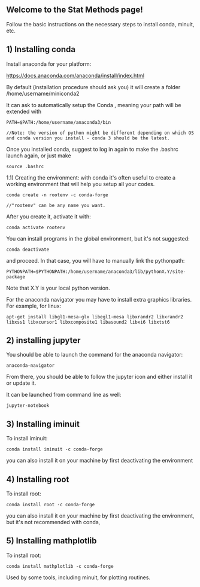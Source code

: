 ## Welcome to the Stat Methods page!

Follow the basic instructions on the necessary steps to install conda, minuit, etc. 

## 1) Installing conda

Install anaconda for your platform:

https://docs.anaconda.com/anaconda/install/index.html


By default (installation procedure should ask you) it will create a folder /home/username/miniconda2

It can ask to automatically setup the Conda , meaning your path will be extended with

    PATH=$PATH:/home/username/anaconda3/bin

    //Note: the version of python might be different depending on which OS and conda version you install - conda 3 should be the latest.

Once you installed conda, suggest to log in again to make the .bashrc launch again, or just make 

    source .bashrc

1.1) Creating the environment: with conda it's often useful to create a working environment that will help you setup all your codes. 

    conda create -n rootenv -c conda-forge

    //"rootenv" can be any name you want.

After you create it, activate it with:

    conda activate rootenv

You can install programs in the global environment, but it's not suggested:

    conda deactivate

and proceed. In that case, you will have to manually link the pythonpath:

    PYTHONPATH=$PYTHONPATH:/home/username/anaconda3/lib/pythonX.Y/site-package

Note that X.Y is your local python version.

For the anaconda navigator you may have to install extra graphics libraries. For example, for linux:

    apt-get install libgl1-mesa-glx libegl1-mesa libxrandr2 libxrandr2 libxss1 libxcursor1 libxcomposite1 libasound2 libxi6 libxtst6

## 2) installing jupyter

You should be able to launch the command for the anaconda navigator:

    anaconda-navigator

From there, you should be able to follow the jupyter icon and either install it or update it.

It can be launched from command line as well:

    jupyter-notebook

## 3) Installing iminuit

To install iminuit:

    conda install iminuit -c conda-forge

you can also install it on your machine by first deactivating the environment

## 4) Installing root

To install root:

    conda install root -c conda-forge

you can also install it on your machine by first deactivating the environment, but it's not recommended with conda,

## 5) Installing mathplotlib

To install root:

    conda install mathplotlib -c conda-forge

Used by some tools, including minuit, for plotting routines.

